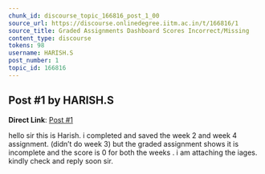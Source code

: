 ```yaml
---
chunk_id: discourse_topic_166816_post_1_00
source_url: https://discourse.onlinedegree.iitm.ac.in/t/166816/1
source_title: Graded Assignments Dashboard Scores Incorrect/Missing
content_type: discourse
tokens: 98
username: HARISH.S
post_number: 1
topic_id: 166816
---
```


## Post #1 by HARISH.S

**Direct Link**: [Post #1](https://discourse.onlinedegree.iitm.ac.in/t/166816/1)

hello sir this is Harish. i completed and saved the week 2 and week 4 assignment. (didn’t do week 3) but the graded assignment shows it is incomplete and the score is 0 for both the weeks . i am attaching the iages. kindly check and reply soon sir.
